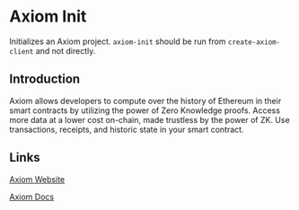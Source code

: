 # Axiom Init

Initializes an Axiom project. `axiom-init` should be run from `create-axiom-client` and not directly.

## Introduction

Axiom allows developers to compute over the history of Ethereum in their smart contracts by utilizing the power of Zero Knowledge proofs. Access more data at a lower cost on-chain, made trustless by the power of ZK. Use transactions, receipts, and historic state in your smart contract.

## Links

[Axiom Website](https://www.axiom.xyz/)

[Axiom Docs](https://docs.axiom.xyz/)

